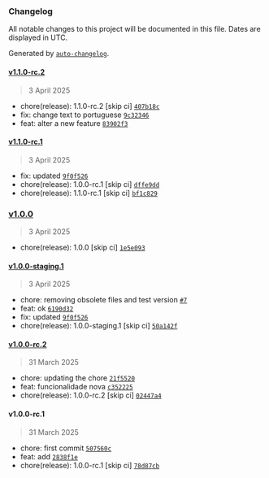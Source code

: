 ### Changelog

All notable changes to this project will be documented in this file. Dates are displayed in UTC.

Generated by [`auto-changelog`](https://github.com/CookPete/auto-changelog).

#### [v1.1.0-rc.2](https://github.com/wm-lim4mik3/platform/compare/v1.1.0-rc.1...v1.1.0-rc.2)

> 3 April 2025

- chore(release): 1.1.0-rc.2 [skip ci] [`407b18c`](https://github.com/wm-lim4mik3/platform/commit/407b18cebdd8902adad2ad99a03f3701a06ff540)
- fix: change text to portuguese [`9c32346`](https://github.com/wm-lim4mik3/platform/commit/9c32346b5271f2d4aaec828b9f6098ccf4e52758)
- feat: alter a new feature [`83902f3`](https://github.com/wm-lim4mik3/platform/commit/83902f3d72abcb70c26e44af83bab704ce1f2d9f)

#### [v1.1.0-rc.1](https://github.com/wm-lim4mik3/platform/compare/v1.0.0...v1.1.0-rc.1)

> 3 April 2025

- fix: updated [`9f0f526`](https://github.com/wm-lim4mik3/platform/commit/9f0f526feca85a81a9112af317d92db7370b2ad0)
- chore(release): 1.0.0-rc.1 [skip ci] [`dffe9dd`](https://github.com/wm-lim4mik3/platform/commit/dffe9dd276d8a8a8768b44111ae130f4d70ba1f9)
- chore(release): 1.1.0-rc.1 [skip ci] [`bf1c829`](https://github.com/wm-lim4mik3/platform/commit/bf1c8290731910e41a93206df7fc83237efef9bb)

### [v1.0.0](https://github.com/wm-lim4mik3/platform/compare/v1.0.0-staging.1...v1.0.0)

> 3 April 2025

- chore(release): 1.0.0 [skip ci] [`1e5e093`](https://github.com/wm-lim4mik3/platform/commit/1e5e09367dec4039d2f5801244519e22ede68bd4)

#### [v1.0.0-staging.1](https://github.com/wm-lim4mik3/platform/compare/v1.0.0-rc.2...v1.0.0-staging.1)

> 3 April 2025

- chore: removing obsolete files and test version [`#7`](https://github.com/wm-lim4mik3/platform/pull/7)
- feat: ok [`6190d32`](https://github.com/wm-lim4mik3/platform/commit/6190d3287312054467857c6f1d216194c067b351)
- fix: updated [`9f0f526`](https://github.com/wm-lim4mik3/platform/commit/9f0f526feca85a81a9112af317d92db7370b2ad0)
- chore(release): 1.0.0-staging.1 [skip ci] [`50a142f`](https://github.com/wm-lim4mik3/platform/commit/50a142f1c15f53e9fc3c5c61d1e049406cd26616)

#### [v1.0.0-rc.2](https://github.com/wm-lim4mik3/platform/compare/v1.0.0-rc.1...v1.0.0-rc.2)

> 31 March 2025

- chore: updating the chore [`21f5520`](https://github.com/wm-lim4mik3/platform/commit/21f5520519c1edfd8ee1cedfc6cfaa4209b89e51)
- feat: funcionalidade nova [`c352225`](https://github.com/wm-lim4mik3/platform/commit/c3522259daa4e300132cd1fbded7dda561f7bf43)
- chore(release): 1.0.0-rc.2 [skip ci] [`02447a4`](https://github.com/wm-lim4mik3/platform/commit/02447a4a3dd700629b547e4d201963736e7f153d)

#### v1.0.0-rc.1

> 31 March 2025

- chore: first commit [`507560c`](https://github.com/wm-lim4mik3/platform/commit/507560c1e5ddf09a59301d54bea4311e1f060ec2)
- feat: add [`2838f1e`](https://github.com/wm-lim4mik3/platform/commit/2838f1eeb17d48631ab5956ef53675c1dd5fe8b0)
- chore(release): 1.0.0-rc.1 [skip ci] [`78d87cb`](https://github.com/wm-lim4mik3/platform/commit/78d87cbe93e827987771a64139155a762c225f72)
